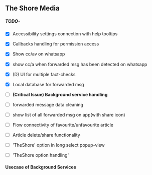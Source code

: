 ## The Shore Media

##### TODO-
- [x] Accessibility settings connection with help tooltips
- [x] Callbacks handling for permission access
- [x] Show cc/av on whatsapp
- [x] show cc/a when forwarded msg has been detected on whatsapp
- [x] (D) UI for multiple fact-checks
- [x] Local database for forwarded msg
- [ ] **(Critical Issue) Background service handling**
- [ ] forwarded message data cleaning
- [ ] show list of all forwarded msg on app(with share icon)
- [ ] Flow connectivity of favourite/unfavourite article
- [ ] Article delete/share functionality
- [ ] 'TheShore' option in long select popup-view
- [ ] 'TheShore option handling'


#### Usecase of Background Services